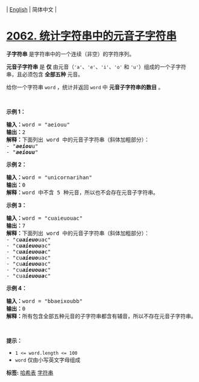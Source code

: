 | [English](README_EN.md) | 简体中文 |

# [2062. 统计字符串中的元音子字符串](https://leetcode.cn/problems/count-vowel-substrings-of-a-string)
<p><strong>子字符串</strong> 是字符串中的一个连续（非空）的字符序列。</p>

<p><strong>元音子字符串</strong> 是 <strong>仅</strong> 由元音（<code>'a'</code>、<code>'e'</code>、<code>'i'</code>、<code>'o'</code> 和 <code>'u'</code>）组成的一个子字符串，且必须包含 <strong>全部五种</strong> 元音。</p>

<p>给你一个字符串 <code>word</code> ，统计并返回 <code>word</code> 中 <strong>元音子字符串的数目</strong> 。</p>

<p>&nbsp;</p>

<p><strong>示例 1：</strong></p>

<pre>
<strong>输入：</strong>word = "aeiouu"
<strong>输出：</strong>2
<strong>解释：</strong>下面列出 word 中的元音子字符串（斜体加粗部分）：
- "<em><strong>aeiou</strong></em>u"
- "<strong><em>aeiouu</em></strong>"
</pre>

<p><strong>示例 2：</strong></p>

<pre>
<strong>输入：</strong>word = "unicornarihan"
<strong>输出：</strong>0
<strong>解释：</strong>word 中不含 5 种元音，所以也不会存在元音子字符串。
</pre>

<p><strong>示例 3：</strong></p>

<pre>
<strong>输入：</strong>word = "cuaieuouac"
<strong>输出：</strong>7
<strong>解释：</strong>下面列出 word 中的元音子字符串（斜体加粗部分）：
- "c<em><strong>uaieuo</strong></em>uac"
- "c<em><strong>uaieuou</strong></em>ac"
- "c<em><strong>uaieuoua</strong></em>c"
- "cu<em><strong>aieuo</strong></em>uac"
- "cu<em><strong>aieuou</strong></em>ac"
- "cu<em><strong>aieuoua</strong></em>c"
- "cua<em><strong>ieuoua</strong></em>c"</pre>

<p><strong>示例 4：</strong></p>

<pre>
<strong>输入：</strong>word = "bbaeixoubb"
<strong>输出：</strong>0
<strong>解释：</strong>所有包含全部五种元音的子字符串都含有辅音，所以不存在元音子字符串。
</pre>

<p>&nbsp;</p>

<p><strong>提示：</strong></p>

<ul>
	<li><code>1 &lt;= word.length &lt;= 100</code></li>
	<li><code>word</code> 仅由小写英文字母组成</li>
</ul>

**标签:**  [哈希表](https://leetcode.cn/tag/hash-table) [字符串](https://leetcode.cn/tag/string) 